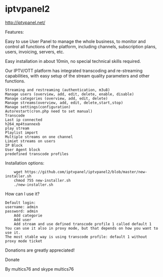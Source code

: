 # iptvpanel2

http://iptvpanel.net/

Features:

Easy to use User Panel to manage the whole business, to monitor and control all functions of the platform, including channels, subscription plans, users, invoicing, servers, etc.

Easy installation in about 10min, no special technical skills required.

Our IPTV/OTT platform has integrated transcoding and re-streaming capabilities, with easy setup of the stream quality parameters and other functions.

    Streaming and restreaming (authentication, m3u8)
    Manage users (overview, add, edit, delete, enable, disable)
    Manage categories (overview, add, edit, delete)
    Manage streams(overview, add, edit, delete,start,stop)
    Manage settings(configuration)
    Autorestart(cron.php need to set manual)
    Transcode
    Last ip connected
    h264_mp4toannexb
    play stream
    Playlist import
    Multiple streams on one channel
    Limiet streams on users
    IP Block
    User Agent block
    predefined transcode profiles
	
Installation options:

        wget https://github.com/iptvpanel/iptvpanel2/blob/master/new-installer.sh
        chmod 755 new-installer.sh
        ./new-installer.sh

How can I use it?

    Default login:
    username: admin
    password: admin
        Add categorie
        Add user
        Add stream and use defined transcode profile 1 called default 1
    You can use it also in proxy mode, but that depends on how you want to use it.
    The most stable way is using transcode profile: default 1 without proxy mode ticket

Donations are greatly appreciated!

Donate

By multics76 and skype multics76
